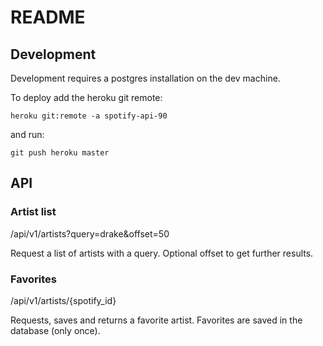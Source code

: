 # README

## Development

Development requires a postgres installation on the dev machine.

To deploy add the heroku git remote:

```
heroku git:remote -a spotify-api-90
```

and run:

```
git push heroku master
```

## API

### Artist list

/api/v1/artists?query=drake&offset=50

Request a list of artists with a query. Optional offset to get further results.

### Favorites

/api/v1/artists/{spotify_id}

Requests, saves and returns a favorite artist. Favorites are saved in the database (only once).